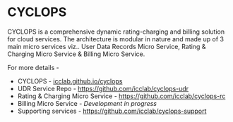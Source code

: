 # CYCLOPS

CYCLOPS is a comprehensive dynamic rating-charging and billing solution for cloud services. The architecture is modular in nature and made up of 3 main micro services viz.. User Data Records Micro Service, Rating & Charging Micro Service & Billing Micro Service. 

For more details -
* CYCLOPS -  <a href="http://icclab.github.io/cyclops">icclab.github.io/cyclops</a>
* UDR Service Repo - <a href="https://github.com/icclab/cyclops-udr">https://github.com/icclab/cyclops-udr</a>
* Rating & Charging Micro Service - <a href="https://github.com/icclab/cyclops-rc">https://github.com/icclab/cyclops-rc</a>
* Billing Micro Service - <i>Development in progress</i>
* Supporting services - <a href="https://github.com/icclab/cyclops-support">https://github.com/icclab/cyclops-support</a>

